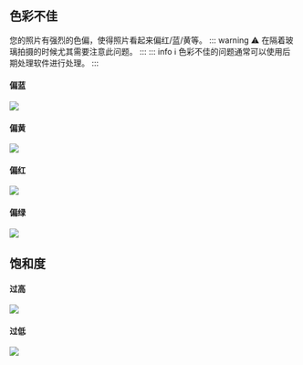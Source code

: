 ## 色彩不佳
您的照片有强烈的色偏，使得照片看起来偏红/蓝/黄等。 
::: warning :warning:
在隔着玻璃拍摄的时候尤其需要注意此问题。
:::
::: info :information_source:
色彩不佳的问题通常可以使用后期处理软件进行处理。
:::

#### 偏蓝
![](https://source.cdn.794td.cn/TOGA/guideline/image034.jpg)

#### 偏黄
![](https://source.cdn.794td.cn/TOGA/guideline/image035.jpg)

#### 偏红
![](https://source.cdn.794td.cn/TOGA/guideline/image036.jpg)

#### 偏绿
![](https://source.cdn.794td.cn/TOGA/guideline/image037.jpg)

## 饱和度
#### 过高
![](https://source.cdn.794td.cn/TOGA/guideline/image038.jpg)
#### 过低
![](https://source.cdn.794td.cn/TOGA/guideline/image039.jpg)